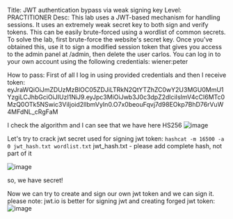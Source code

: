 Title: JWT authentication bypass via weak signing key
Level: PRACTITIONER
Desc:  This lab uses a JWT-based mechanism for handling sessions. It uses an extremely weak secret key to both sign and verify tokens. This can be easily brute-forced using a wordlist of common secrets.
To solve the lab, first brute-force the website's secret key. Once you've obtained this, use it to sign a modified session token that gives you access to the admin panel at /admin, then delete the user carlos.
You can log in to your own account using the following credentials: wiener:peter 

How to pass:
First of all I log in using provided credentials and then I receive token: eyJraWQiOiJmZDUzMzBlOC05ZDJiLTRkN2QtYTZhZC0wY2U3MGU0MmU1YzgiLCJhbGciOiJIUzI1NiJ9.eyJpc3MiOiJwb3J0c3dpZ2dlciIsImV4cCI6MTc0MzQ0OTk5NSwic3ViIjoid2llbmVyIn0.O7x0beouFqvj7d98EOkp7BhD76rVuW4MFdNL_cRgFaM

I check the algorithm and I can see that we have here HS256
![image](https://github.com/user-attachments/assets/11c5488c-4b0c-489d-9386-d8a597a111e1)


Let's try to crack jwt secret used for signing jwt token:
`hashcat -m 16500 -a 0 jwt_hash.txt wordlist.txt`
jwt_hash.txt - please add complete hash, not part of it

![image](https://github.com/user-attachments/assets/136f6f6f-b167-47b1-8f95-8e0c34d998fa)

so, we have secret! 

Now we can try to create and sign our own jwt token and we can sign it.
please note: jwt.io is better for signing jwt and creating forged jwt token:
![image](https://github.com/user-attachments/assets/75b4212e-abd2-4177-8c22-845bdbfd070c)




